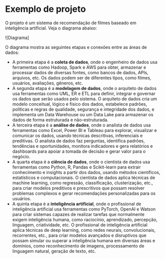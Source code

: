 # Exemplo de projeto
O projeto é um sistema de recomendação de filmes baseado em inteligência artificial. Veja o diagrama abaixo:

![Diagrama]

O diagrama mostra as seguintes etapas e conexões entre as áreas de dados:

- A primeira etapa é a __coleta de dados__, onde o engenheiro de dados usa ferramentas como Hadoop, Spark e AWS para obter, armazenar e processar dados de diversas fontes, como bancos de dados, APIs, arquivos, etc. Os dados podem ser de diferentes tipos, como filmes, usuários, avaliações, gêneros, etc.
- A segunda etapa é a __modelagem de dados__, onde o arquiteto de dados usa ferramentas como UML, ER e ETL para definir, integrar e governar os dados que serão usados pelo sistema. O arquiteto de dados cria um modelo conceitual, lógico e físico dos dados, estabelece padrões, políticas e regras de qualidade, segurança e integridade dos dados, e implementa um Data Warehouse ou um Data Lake para armazenar os dados de forma estruturada e não-estruturada.
- A terceira etapa é a __análise de dados__, onde o analista de dados usa ferramentas como Excel, Power BI e Tableau para explorar, visualizar e comunicar os dados, usando técnicas descritivas, inferenciais e preditivas. O analista de dados faz perguntas, identifica padrões, tendências e oportunidades, monitora indicadores e gera relatórios e dashboards para apoiar a tomada de decisão e gerar valor para o negócio.
- A quarta etapa é a __ciência de dados__, onde o cientista de dados usa ferramentas como Python, R, Pandas e Scikit-learn para extrair conhecimento e insights a partir dos dados, usando métodos científicos, estatísticos e computacionais. O cientista de dados aplica técnicas de machine learning, como regressão, classificação, clusterização, etc., para criar modelos preditivos e prescritivos que possam resolver problemas complexos e gerar recomendações personalizadas para os usuários.
- A quinta etapa é a __inteligência artificial__, onde o profissional de inteligência artificial usa ferramentas como PyTorch, OpenAI e Watson para criar sistemas capazes de realizar tarefas que normalmente exigem inteligência humana, como raciocínio, aprendizado, percepção, linguagem, criatividade, etc. O profissional de inteligência artificial aplica técnicas de deep learning, como redes neurais, convolucionais, recorrentes, etc., para criar modelos avançados e disruptivos que possam simular ou superar a inteligência humana em diversas áreas e domínios, como reconhecimento de imagens, processamento de linguagem natural, geração de texto, etc.
